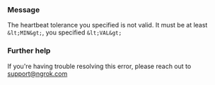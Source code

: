 
### Message
The heartbeat tolerance you specified is not valid.
It must be at least `&lt;MIN&gt;`, you specified `&lt;VAL&gt;`

### Further help
If you're having trouble resolving this error, please reach out to [support@ngrok.com](mailto:support@ngrok.com?subject=Help%20with%20ERR_NGROK_112)

